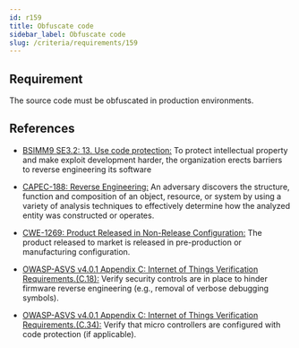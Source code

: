 ```yaml
---
id: r159
title: Obfuscate code
sidebar_label: Obfuscate code
slug: /criteria/requirements/159
---
```


## Requirement

The source code must be obfuscated in production environments.

## References

- [BSIMM9 SE3.2: 13. Use code protection:](https://www.bsimm.com/framework/deployment/software-environment.html)
  To protect intellectual property
  and make exploit development harder,
  the organization erects barriers
  to reverse engineering its software

- [CAPEC-188: Reverse Engineering:](http://capec.mitre.org/data/definitions/188.html)
  An adversary discovers the structure,
  function and composition of an object,
  resource, or system by using a variety of analysis techniques
  to effectively determine how the analyzed entity
  was constructed or operates.

- [CWE-1269: Product Released in Non-Release Configuration:](https://cwe.mitre.org/data/definitions/1269.html)
  The product released to market
  is released in pre-production
  or manufacturing configuration.

- [OWASP-ASVS v4.0.1 Appendix C: Internet of Things Verification Requirements.(C.18):](https://owasp.org/www-pdf-archive/OWASP_Application_Security_Verification_Standard_4.0-en.pdf)
  Verify security controls
  are in place to hinder firmware reverse engineering
  (e.g., removal of verbose debugging symbols).

- [OWASP-ASVS v4.0.1 Appendix C: Internet of Things Verification Requirements.(C.34):](https://owasp.org/www-pdf-archive/OWASP_Application_Security_Verification_Standard_4.0-en.pdf)
  Verify that micro controllers
  are configured with code protection
  (if applicable).

